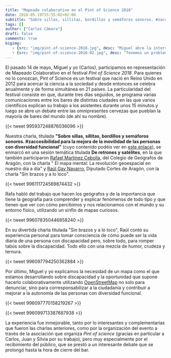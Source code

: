 ```yaml
---
title: "Mapeado colaborativo en el Pint of Science 2018"
date: 2018-05-19T15:55:02+02:00
subtitle: "Sobre sillas, sillitas, bordillos y semáforos sonoros. #zaccesibilidad para la mejora de la movilidad de las personas con diversidad funcional"
tags: []
author: ["Carlos Cámara"]
draft: false
comments: true
bigimg:
   - {src: "img/pint-of-science-2018.jpg", desc: "Miguel abre la intervención sobre zaccesibilidad"}
   - {src: "img/pint-of-science-2018-02.jpg", desc: "Tenemos un problema cuando no existen mapas sobre discapacidad"}
---
```

El pasado 14 de mayo, Miguel y yo (Carlos), participamos en representación de Mapeado Colaborativo en el festival *Pint of Science 2018*. Para quienes no lo conozcan, Pint of Science es un festival que nació en Reino Unido en 2012 para acercar la ciencia a la sociedad y desde entonces se celebra anualmente y de forma simultánea en 21 países.  La particularidad del festival consiste en que, durante tres días seguidos, se programa varias comunicaciones entre los bares de distintas ciudades en las que varios científicos explican su trabajo a los asistentes durante unos 15 minutos y luego se abre un debate entre las omnipresentes cervezas que pueblan la mayoría de bares del mundo (de ahí su nombre).

{{< tweet 995937248876036096 >}}

Nuestra charla, titulada **"Sobre sillas, sillitas, bordillos y semáforos sonoros. #zaccesibilidad para la mejora de la movilidad de las personas con diversidad funcional"** (cuyo contenido podéis ver en [este enlace](https://docs.google.com/presentation/d/1DrJLiy1Anz5QVmtEzVSutUwgi11ed6GU3Sj0xwLKS1Q/present?token=AC4w5Vi4YPTT9iagAnw9BGmGWbIeXDUpcg%3A1526741667308&ouid=109388546839766604244&includes_info_params=1&noreplica=1&slide=id.g3a8ce69d2b_1_78)),  se enmarcó en una sesión temática titulada **De retrones y satélites**, en la que también participaron [Rafael Martínez Cebolla](http://twitter.com/galactero), del Colegio de Geógrafos de Aragón, con la charla "
El mapa mental: La revolución geoespacial en nuestro día a día" y [Raúl Gay Navarro](http://www.twitter.com/viajeroaitaca_), Diputado Cortes de Aragón, con la charla "Sin brazos y a lo loco".

{{< tweet 996111724569874432 >}}

Rafa habló del trabajo que hacen los geógrafos y de la importancia que tiene la geografía para comprender y explicar fenómenos de todo tipo y que tienen que ver con cómo percibimos y nos relacionamos con el mundo y su entorno físico, utilizando un sinfín de mapas curiosos.

{{< tweet 996078350446858240 >}}

En su divertida charla titulada "Sin brazos y a lo loco", Raúl contó su experiencia personal para tomar consciencia de cómo puede ser la vida diaria de una persona con discapacidad pero, sobre todo, para romper tabús sobre la discapacidad. Todo ello con una mezcla de humor, crudeza y ternura.

{{< tweet 996097794250362884 >}}

Por último, Miguel y yo explicamos la necesidad de un mapa como el que estamos desarrollando sobre discapacidad y la oportunidad que supone hacerlo colaborativamente utilizando [OpenStreetMap](http://openstreetmap.org) no solo para denunciar, sino para corresponsabilizar a la ciudadanía y contribuir a mejorar a la autonomía de las personas con diversidad funcional.


{{< tweet 996097770158219267 >}}

{{< tweet 996099713387687938 >}}

La experiencia fue inmejorable, tanto por lo interesantes y complementarias que fueron las charlas anteriores, como por la organización del evento a través de la asociación que organiza *Pint of science* (gracias en particular a Carlos, Juan y Silvia por su trabajo), pero muy especialmente por el recibimiento del público, que se prestó a un interesante debate que se prolongó hasta la hora de cierre del bar.
